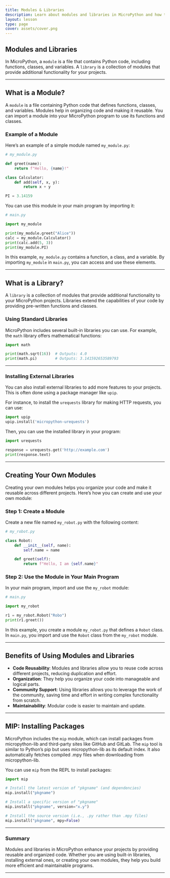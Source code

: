 ```yaml
---
title: Modules & Libraries
description: Learn about modules and libraries in MicroPython and how they enhance your projects.
layout: lesson
type: page
cover: assets/cover.png
---
```


## Modules and Libraries

In MicroPython, a `module` is a file that contains Python code, including functions, classes, and variables. A `library` is a collection of modules that provide additional functionality for your projects.

---

## What is a Module?

A `module` is a file containing Python code that defines functions, classes, and variables. Modules help in organizing code and making it reusable. You can import a module into your MicroPython program to use its functions and classes.

### Example of a Module

Here’s an example of a simple module named `my_module.py`:

```python
# my_module.py

def greet(name):
    return f"Hello, {name}!"

class Calculator:
    def add(self, x, y):
        return x + y

PI = 3.14159
```

You can use this module in your main program by importing it:

```python
# main.py

import my_module

print(my_module.greet("Alice"))
calc = my_module.Calculator()
print(calc.add(5, 3))
print(my_module.PI)
```

In this example, `my_module.py` contains a function, a class, and a variable. By importing `my_module` in `main.py`, you can access and use these elements.

---

## What is a Library?

A `library` is a collection of modules that provide additional functionality to your MicroPython projects. Libraries extend the capabilities of your code by providing pre-written functions and classes.

### Using Standard Libraries

MicroPython includes several built-in libraries you can use. For example, the `math` library offers mathematical functions:

```python
import math

print(math.sqrt(16))  # Outputs: 4.0
print(math.pi)        # Outputs: 3.141592653589793
```

---

### Installing External Libraries

You can also install external libraries to add more features to your projects. This is often done using a package manager like `upip`.

For instance, to install the `urequests` library for making HTTP requests, you can use:

```python
import upip
upip.install('micropython-urequests')
```

Then, you can use the installed library in your program:

```python
import urequests

response = urequests.get('http://example.com')
print(response.text)
```

---

## Creating Your Own Modules

Creating your own modules helps you organize your code and make it reusable across different projects. Here’s how you can create and use your own module:

### Step 1: Create a Module

Create a new file named `my_robot.py` with the following content:

```python
# my_robot.py

class Robot:
    def __init__(self, name):
        self.name = name

    def greet(self):
        return f"Hello, I am {self.name}"
```

### Step 2: Use the Module in Your Main Program

In your main program, import and use the `my_robot` module:

```python
# main.py

import my_robot

r1 = my_robot.Robot("Robo")
print(r1.greet())
```

In this example, you create a module `my_robot.py` that defines a `Robot` class. In `main.py`, you import and use the `Robot` class from the `my_robot` module.

---

## Benefits of Using Modules and Libraries

- **Code Reusability**: Modules and libraries allow you to reuse code across different projects, reducing duplication and effort.
- **Organization**: They help you organize your code into manageable and logical parts.
- **Community Support**: Using libraries allows you to leverage the work of the community, saving time and effort in writing complex functionality from scratch.
- **Maintainability**: Modular code is easier to maintain and update.

---

## MIP: Installing Packages

MicroPython includes the `mip` module, which can install packages from micropython-lib and third-party sites like GitHub and GitLab. The `mip` tool is similar to Python’s pip but uses micropython-lib as its default index. It also automatically fetches compiled .mpy files when downloading from micropython-lib.

You can use `mip` from the REPL to install packages:

```python
import mip

# Install the latest version of "pkgname" (and dependencies)
mip.install("pkgname")

# Install a specific version of "pkgname"
mip.install("pkgname", version="x.y")

# Install the source version (i.e., .py rather than .mpy files)
mip.install("pkgname", mpy=False)
```

---

### Summary

Modules and libraries in MicroPython enhance your projects by providing reusable and organized code. Whether you are using built-in libraries, installing external ones, or creating your own modules, they help you build more efficient and maintainable programs.

---
